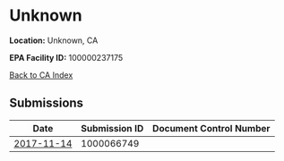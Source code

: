 # Unknown

**Location:** Unknown, CA

**EPA Facility ID:** 100000237175

[Back to CA Index](../../index.md)

## Submissions

| Date | Submission ID | Document Control Number |
|------|--------------|-------------------------|
| [2017-11-14](submissions/1000066749.md) | 1000066749 |  |
